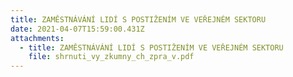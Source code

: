 ```yaml
---
title: ZAMĚSTNÁVÁNÍ LIDÍ S POSTIŽENÍM VE VEŘEJNÉM SEKTORU
date: 2021-04-07T15:59:00.431Z
attachments:
  - title: ZAMĚSTNÁVÁNÍ LIDÍ S POSTIŽENÍM VE VEŘEJNÉM SEKTORU
    file: shrnuti_vy_zkumny_ch_zpra_v.pdf
---
```

